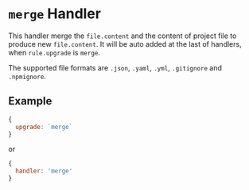 # `merge` Handler

This handler merge the `file.content` and the content of project file to produce new `file.content`.
It will be auto added at the last of handlers, when `rule.upgrade` is `merge`.

The supported file formats are `.json`, `.yaml`, `.yml`, `.gitignore` and `.npmignore`.


## Example

```javascript
{
  upgrade: `merge`
}
```

or

```javascript
{
  handler: 'merge'
}
```


